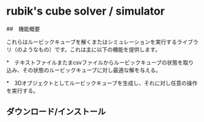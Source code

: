 # rubik's cube solver / simulator

##　機能概要

これらはルービックキューブを解くまたはシミュレーションを実行するライブラリ（のようなもの）です。これは主に以下の機能を提供します。

*　テキストファイルまたまcsvファイルからルービックキューブの状態を取り込み、その状態のルービックキューブに対し最適な解を与える。

*　3Dオブジェクトとしてルービックキューブを生成し、それに対し任意の操作を実行する。

## ダウンロード/インストール

